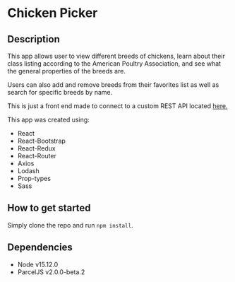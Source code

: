# Chicken Picker

## Description

This app allows user to view different breeds of chickens, learn about their class listing according to the American Poultry Association, and see what the general properties of the breeds are.

Users can also add and remove breeds from their favorites list as well as search for specific breeds by name.

This is just a front end made to connect to a custom REST API located [here.](https://github.com/nickplamb/Chickens_api)

This app was created using:

* React
* React-Bootstrap
* React-Redux
* React-Router
* Axios
* Lodash
* Prop-types
* Sass

## How to get started

Simply clone the repo and run `npm install`.

## Dependencies

* Node v15.12.0
* ParcelJS v2.0.0-beta.2
